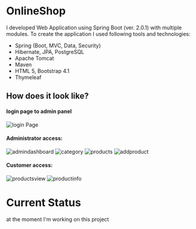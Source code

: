 # OnlineShop
I developed Web Application using Spring Boot (ver. 2.0.1) with multiple modules. To create the application I used following tools and technologies:

- Spring (Boot, MVC, Data, Security)
- Hibernate, JPA, PostgreSQL
- Apache Tomcat
- Maven
- HTML 5, Bootstrap 4.1
- Thymeleaf 

## How does it look like?

#### login page to admin panel

![login Page](https://user-images.githubusercontent.com/38811692/40220657-3a93b842-5a7a-11e8-8fab-4d0d6bd8aa92.jpg)

#### Administrator access:
![admindashboard](https://user-images.githubusercontent.com/38811692/40228599-fc7dc440-5a91-11e8-907a-3a2d4db84c6b.png)
![category](https://user-images.githubusercontent.com/38811692/40228623-0d1f3504-5a92-11e8-997e-91849c05bc15.png)
![products](https://user-images.githubusercontent.com/38811692/40228731-57e6b724-5a92-11e8-9117-56c8da0b2e10.png)
![addproduct](https://user-images.githubusercontent.com/38811692/40228737-63627af2-5a92-11e8-8ddb-87dc52a49c5b.png)

#### Customer access:
![productsview](https://user-images.githubusercontent.com/38811692/40229322-2db179d8-5a94-11e8-97ef-18a4c14d5adc.png)
![productinfo](https://user-images.githubusercontent.com/38811692/40229345-41273c0a-5a94-11e8-9a3f-95afdbd20c4b.png)

# Current Status
at the moment I'm working on this project